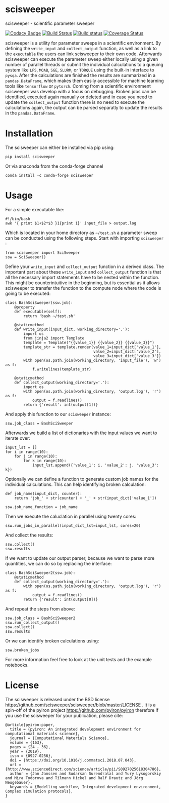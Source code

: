# scisweeper
scisweeper - scientific parameter sweeper

[![Codacy Badge](https://api.codacy.com/project/badge/Grade/caa562772b6944a2bcc3bd4d33ec62b0)](https://www.codacy.com/app/jan-janssen/scisweeper?utm_source=github.com&amp;utm_medium=referral&amp;utm_content=scisweeper/scisweeper&amp;utm_campaign=Badge_Grade)
[![Build Status](https://travis-ci.org/scisweeper/scisweeper.svg?branch=master)](https://travis-ci.org/scisweeper/scisweeper)
[![Build status](https://ci.appveyor.com/api/projects/status/fv7y0esfcypgtbx0/branch/master?svg=true)](https://ci.appveyor.com/project/jan-janssen/scisweeper/branch/master)
[![Coverage Status](https://coveralls.io/repos/github/scisweeper/scisweeper/badge.svg?branch=master)](https://coveralls.io/github/scisweeper/scisweeper?branch=master)

scisweeper is a utility for parameter sweeps in a scientific environment. By defining the `write_input` and 
`collect_output` function, as well as a link to the `executable` the users can link scisweeper to their own code. 
Afterwards scisweeper can execute the parameter sweep either locally using a given number of parallel threads or submit 
the individual calculations to a queuing system like `LFS`, `MOAB`, `SGE`, `SLURM`, or `TORQUE` using the built-in 
interface to `pysqa`. After the calculations are finished the results are summarized in a `pandas.DataFrame`, which makes 
them easily accessible for machine learning tools like `tensorflow` or `pytorch`. Coming from a scientific environment 
scisweeper was develop with a focus on debugging. Broken jobs can be identified, executed again manually or deleted and 
in case you need to update the `collect_output` function there is no need to execute the calculations again, the output 
can be parsed separatly to update the results in the `pandas.DataFrame`. 

# Installation
The scisweeper can either be installed via pip using:

    pip install scisweeper

Or via anaconda from the conda-forge channel

    conda install -c conda-forge scisweeper


# Usage 
For a simple executable like:

    #!/bin/bash
    awk '{ print $1+$2*$3 }1{print 1}' input_file > output.log

Which is located in your home directory as `~/test.sh` a parameter sweep can be conducted using the following steps. 
Start with importing `scisweeper` : 

    from scisweeper import SciSweeper
    ssw = SciSweeper()
    
Define your `write_input` and `collect_output` function in a derived class. The important part about these `write_input` and `collect_output` function is that all the necessary import statements have to be nested within the function. This might be counterintuitive in the beginning, but is essential as it allows scisweeper to transfer the function to the compute node where the code is going to be executed: 

    class BashSciSweeper(ssw.job):
        @property
        def executable(self): 
            return 'bash ~/test.sh'
        
        @staticmethod
        def write_input(input_dict, working_directory='.'):
            import os 
            from jinja2 import Template
            template = Template("{{value_1}} {{value_2}} {{value_3}}")
            template_str = template.render(value_1=input_dict['value_1'],
                                           value_2=input_dict['value_2'],
                                           value_3=input_dict['value_3'])
            with open(os.path.join(working_directory, 'input_file'), 'w') as f:
                f.writelines(template_str)
    
        @staticmethod
        def collect_output(working_directory='.'):
            import os 
            with open(os.path.join(working_directory, 'output.log'), 'r') as f:
                output = f.readlines()
            return {'result': int(output[1])}

And apply this function to our `scisweeper` instance: 

    ssw.job_class = BashSciSweeper 

Afterwards we build a list of dictionaries with the input values we want to iterate over:

    input_lst = []
    for i in range(10):
        for j in range(10):
            for k in range(10):
                input_lst.append({'value_1': i, 'value_2': j, 'value_3': k}) 

Optionally we can define a function to generate custom job names for the individual calculations. This can help 
identifying broken calculation: 

    def job_name(input_dict, counter):
        return 'job_' + str(counter) + '_' + str(input_dict['value_1'])
    
    ssw.job_name_function = job_name
    
Then we execute the caluclation in parallel using twenty cores:
    
    ssw.run_jobs_in_parallel(input_dict_lst=input_lst, cores=20)

And collect the results: 

    ssw.collect()
    ssw.results
    
If we want to update our output parser, because we want to parse more quantities, we can do so by replacing the 
interface:

    class BashSciSweeper2(ssw.job):
        @staticmethod
        def collect_output(working_directory='.'):
            with open(os.path.join(working_directory, 'output.log'), 'r') as f:
                output = f.readlines()
            return {'result': int(output[0])}
            
And repeat the steps from above:

    ssw.job_class = BashSciSweeper2
    ssw.run_collect_output()
    ssw.collect()
    ssw.results
    
Or we can identify broken calculations using: 

    ssw.broken_jobs
    
For more information feel free to look at the unit tests and the example notebooks. 

# License
The scisweeper is released under the BSD license https://github.com/scisweeper/scisweeper/blob/master/LICENSE . 
It is a spin-off of the pyiron project https://github.com/pyiron/pyiron therefore if you use the scisweeper for your 
publication, please cite: 

    @article{pyiron-paper,
      title = {pyiron: An integrated development environment for computational materials science},
      journal = {Computational Materials Science},
      volume = {163},
      pages = {24 - 36},
      year = {2019},
      issn = {0927-0256},
      doi = {https://doi.org/10.1016/j.commatsci.2018.07.043},
      url = {http://www.sciencedirect.com/science/article/pii/S0927025618304786},
      author = {Jan Janssen and Sudarsan Surendralal and Yury Lysogorskiy and Mira Todorova and Tilmann Hickel and Ralf Drautz and Jörg Neugebauer},
      keywords = {Modelling workflow, Integrated development environment, Complex simulation protocols},
    }
